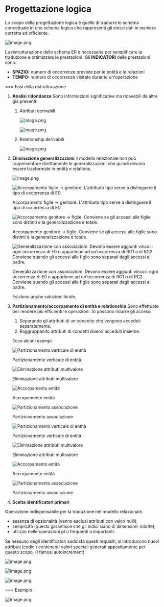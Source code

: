 # Progettazione logica

Lo scopo della progettazione logica è quello di tradurre lo schema concettuale in uno schema logico che rappresenti gli stessi dati in maniera corretta ed efficiente.

![image.png](Progettazione%20logica%2017efd949e11780668d8ec35a3c076958/image.png)

La ristrutturazione dello schema ER è necessaria per semplificare la traduzione e ottimizzare le prestazioni. Gli **INDICATORI** delle prestazioni sono:

- **SPAZIO:** numero di occorrenze previste per le entità e le relazioni
- **TEMPO:** numero di occorrenze visitate durante un'operazione

=== Fasi della ristrutturazione

1. **Analisi ridondanze**
Sono informazioni significative ma ricavabili da altre già presenti:
    1. Attributi derivabili
        
        ![image.png](Progettazione%20logica%2017efd949e11780668d8ec35a3c076958/image%201.png)
        
        ![image.png](Progettazione%20logica%2017efd949e11780668d8ec35a3c076958/image%202.png)
        
    2. Relationship derivabili
        
        ![image.png](Progettazione%20logica%2017efd949e11780668d8ec35a3c076958/image%203.png)
        
2. **Eliminazione generalizzazioni**
Il modello relazionale non può rappresentare direttamente le generalizzazioni che quindi devono essere trasformate in entità e relations.
    
    ![image.png](Progettazione%20logica%2017efd949e11780668d8ec35a3c076958/image%204.png)
    
    ![Accorpamento figlie → genitore. L'attributo tipo serve a distinguere il tipo di occorrenza di E0.](Progettazione%20logica%2017efd949e11780668d8ec35a3c076958/image%205.png)
    
    Accorpamento figlie → genitore. L'attributo tipo serve a distinguere il tipo di occorrenza di E0.
    
    ![Accorpamento genitore → figlie. Conviene se gli accessi alle figlie sono distinti e la generalizzazione è totale.](Progettazione%20logica%2017efd949e11780668d8ec35a3c076958/image%206.png)
    
    Accorpamento genitore → figlie. Conviene se gli accessi alle figlie sono distinti e la generalizzazione è totale.
    
    ![Generalizzazione con associazioni. Devono essere aggiunti vincoli: ogni occorrenza di E0 o appartiene ad un'occorrenza di RG1 o di RG2. Conviene quando gli accessi alle figlie sono separati dagli accessi al padre.](Progettazione%20logica%2017efd949e11780668d8ec35a3c076958/image%207.png)
    
    Generalizzazione con associazioni. Devono essere aggiunti vincoli: ogni occorrenza di E0 o appartiene ad un'occorrenza di RG1 o di RG2. Conviene quando gli accessi alle figlie sono separati dagli accessi al padre.
    
    Esistono anche soluzioni ibride.
    
3. **Partizionamento/accorpamento di entità e relationship**
Sono effettuate per rendere più efficienti le operazioni. Si possono ridurre gli accessi:
    1. Separando gli attributi di un concetto che vengono acceduti separatamente.
    2. Raggruppando attributi di concetti diversi acceduti insieme.
    
    Ecco alcuni esempi:
    
    ![Partizionamento verticale di entità](Progettazione%20logica%2017efd949e11780668d8ec35a3c076958/image%208.png)
    
    Partizionamento verticale di entità
    
    ![Eliminazione attributi multivalore](Progettazione%20logica%2017efd949e11780668d8ec35a3c076958/image%209.png)
    
    Eliminazione attributi multivalore
    
    ![Accorpamento entità](Progettazione%20logica%2017efd949e11780668d8ec35a3c076958/image%2010.png)
    
    Accorpamento entità
    
    ![Partizionamento associazione](Progettazione%20logica%2017efd949e11780668d8ec35a3c076958/image%2011.png)
    
    Partizionamento associazione
    
    ![Partizionamento verticale di entità](Progettazione%20logica%2017efd949e11780668d8ec35a3c076958/image%2012.png)
    
    Partizionamento verticale di entità
    
    ![Eliminazione attributi multivalore](Progettazione%20logica%2017efd949e11780668d8ec35a3c076958/image%2013.png)
    
    Eliminazione attributi multivalore
    
    ![Accorpamento entità](Progettazione%20logica%2017efd949e11780668d8ec35a3c076958/image%2014.png)
    
    Accorpamento entità
    
    ![Partizionamento associazione](Progettazione%20logica%2017efd949e11780668d8ec35a3c076958/image%2015.png)
    
    Partizionamento associazione
    
4. **Scelta identificatori primari**

Operazione indispensabile per la traduzione nel modello relazionale.

- assenza di opzionalità (vanno esclusi attributi con valori nulli);
- semplicità (questo garantisce che gli indici siano di dimensioni ridotte);
- utilizzo nelle operazioni pi`u frequenti o importanti.

Se nessuno degli identiﬁcatori soddisfa questi requisiti, si introducono nuovi attributi (codici) contenenti valori speciali generati appositamente per questo scopo. (I famosi autoincrement)

![image.png](Progettazione%20logica%2017efd949e11780668d8ec35a3c076958/image%2016.png)

![image.png](Progettazione%20logica%2017efd949e11780668d8ec35a3c076958/image%2017.png)

![image.png](Progettazione%20logica%2017efd949e11780668d8ec35a3c076958/image%2018.png)

=== Esempio

![image.png](Progettazione%20logica%2017efd949e11780668d8ec35a3c076958/image%2019.png)